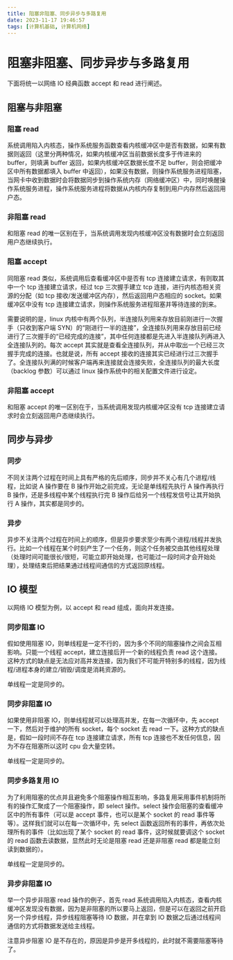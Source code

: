 ```yaml
---
title: 阻塞非阻塞、同步异步与多路复用
date: 2023-11-17 19:46:57
tags: [计算机基础, 计算机网络]
---
```


# 阻塞非阻塞、同步异步与多路复用

下面将统一以网络 IO 经典函数 accept 和 read 进行阐述。

## 阻塞与非阻塞

### 阻塞 read

系统调用陷入内核态，操作系统服务函数查看内核缓冲区中是否有数据，如果有数据则返回（这里分两种情况，如果内核缓冲区当前数据长度多于传进来的 buffer，则填满 buffer 返回，如果内核缓冲区数据长度不足 buffer，则会把缓冲区中所有数据都填入 buffer 中返回），如果没有数据，则操作系统服务进程阻塞，当网卡中收到数据时会将数据同步到操作系统内存（网络缓冲区）中，同时唤醒操作系统服务进程，操作系统服务进程将数据从内核内存复制到用户内存然后返回用户态。

### 非阻塞 read

和阻塞 read 的唯一区别在于，当系统调用发现内核缓冲区没有数据时会立刻返回用户态继续执行。

### 阻塞 accept

同阻塞 read 类似，系统调用后查看缓冲区中是否有 tcp 连接建立请求，有则取其中一个 tcp 连接建立请求，经过 tcp 三次握手建立 tcp 连接，进行内核态相关资源的分配（如 tcp 接收/发送缓冲区内存），然后返回用户态相应的 socket。如果缓冲区中没有 tcp 连接建立请求，则操作系统服务进程阻塞并等待连接的到来。

需要说明的是，linux 内核中有两个队列，半连接队列用来存放目前刚进行一次握手（只收到客户端 SYN）的“刚进行一半的连接”，全连接队列用来存放目前已经进行了三次握手的“已经完成的连接”，其中任何连接都是先进入半连接队列再进入全连接队列的。每次 accept 其实就是查看全连接队列，并从中取出一个已经三次握手完成的连接。也就是说，所有 accept 接收的连接其实已经进行过三次握手了。全连接队列满的时候客户端再来连接就会连接失败，全连接队列的最大长度（backlog 参数）可以通过 linux 操作系统中的相关配置文件进行设定。

### 非阻塞 accept

和阻塞 accept 的唯一区别在于，当系统调用发现内核缓冲区没有 tcp 连接建立请求时会立刻返回用户态继续执行。

## 同步与异步

### 同步

不同关注两个过程在时间上具有严格的先后顺序，同步并不关心有几个进程/线程，比如说 A 操作要在 B 操作开始之前完成，无论是单线程先执行 A 操作再执行 B 操作，还是多线程中某个线程执行完 B 操作后给另一个线程发信号让其开始执行 A 操作，其实都是同步的。

### 异步

异步不关注两个过程在时间上的顺序，但是异步要求至少有两个进程/线程并发执行。比如一个线程在某个时刻产生了一个任务，则这个任务被交由其他线程处理（处理时间可能很长/很短，可能立即开始处理，也可能过一段时间才会开始处理），处理结束后把结果通过线程间通信的方式返回原线程。

## IO 模型

以网络 IO 模型为例，以 accept 和 read 组成，面向并发连接。

### 同步阻塞 IO

假如使用阻塞 IO，则单线程是一定不行的，因为多个不同的阻塞操作之间会互相影响。只能一个线程 accept，建立连接后开一个新的线程负责 read 这个连接。这种方式的缺点是无法应对高并发连接，因为我们不可能开特别多的线程，因为线程/进程本身的建立/销毁/调度是消耗资源的。

单线程一定是同步的。

### 同步非阻塞 IO

如果使用非阻塞 IO，则单线程就可以处理高并发，在每一次循环中，先 accept 一下，然后对于维护的所有 socket，每个 socket 去 read 一下。这种方式的缺点是，假如一段时间不存在 tcp 连接建立请求，所有 tcp 连接也不发任何信息，因为不存在阻塞所以这时 cpu 会大量空转。

单线程一定是同步的。

### 同步多路复用 IO

为了利用阻塞的优点并且避免多个阻塞操作相互影响，多路复用采用事件机制将所有的操作汇聚成了一个阻塞操作，即 select 操作。select 操作会阻塞的查看缓冲区中的所有事件（可以是 accept 事件，也可以是某个 socket 的 read 事件等等）。这样我们就可以在每一次循环中，先 select 函数返回所有的事件，再依次处理所有的事件（比如出现了某个 socket 的 read 事件，这时候就要调这个 socket 的 read 函数去读数据，显然此时无论是阻塞 read 还是非阻塞 read 都是能立刻读到数据的）。

单线程一定是同步的。

### 异步非阻塞 IO

举一个异步非阻塞 read 操作的例子，首先 read 系统调用陷入内核态，查看内核缓冲区发现没有数据，因为是非阻塞的所以要马上返回，但是可以在返回之前开启另一个异步线程，异步线程阻塞等待 IO 数据，并在拿到 IO 数据之后通过线程间通信的方式将数据发送给主线程。

注意异步阻塞 IO 是不存在的，原因是异步是开多线程的，此时就不需要阻塞等待了。
